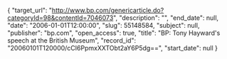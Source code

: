 {
  "target_url": "http://www.bp.com/genericarticle.do?categoryId=98&contentId=7046073", 
  "description": "", 
  "end_date": null, 
  "date": "2006-01-01T12:00:00", 
  "slug": 55148584, 
  "subject": null, 
  "publisher": "bp.com", 
  "open_access": true, 
  "title": "BP: Tony Hayward's speech at the British Museum", 
  "record_id": "20060101T120000/cCI6PpmxXXTObt2aY6P5dg==", 
  "start_date": null
}

